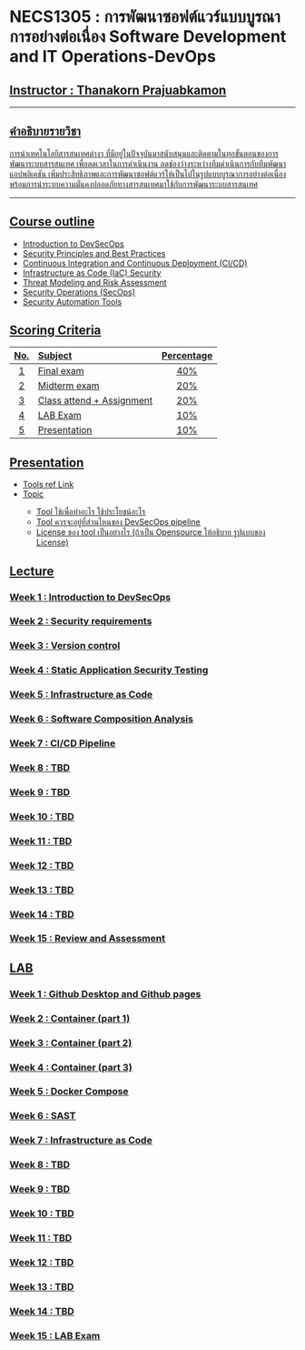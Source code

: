# NECS1305 : การพัฒนาซอฟต์แวร์แบบบูรณาการอย่างต่อเนื่อง Software Development and IT Operations-DevOps

## <u> Instructor : Thanakorn Prajuabkamon<u>
___
## คำอธิบายรายวิชา
การนำเทคโนโลยีสารสนเทศต่างๆ ที่มีอยู่ในปัจจุบันมาสนับสนุนและติดตามในทุกขั้นตอนของการพัฒนาระบบสารสนเทศ เพื่อลดเวลาในการดำเนินงาน ลดช่องว่างระหว่างทีมดำเนินการกับทีมพัฒนาแอปพลิเคชัน เพิ่มประสิทธิภาพและการพัฒนาซอฟต์แวร์ให้เป็นไปในรูปแบบบูรณาการอย่างต่อเนื่อง พร้อมการนำระบบความมั่นคงปลอดภัยทางสารสนเทศมาใช้กับการพัฒนาระบบสารสนเทศ

___

## <u>Course outline<u>
-   Introduction to DevSecOps
-   Security Principles and Best Practices
-   Continuous Integration and Continuous Deployment (CI/CD)
-   Infrastructure as Code (IaC) Security
-   Threat Modeling and Risk Assessment
-   Security Operations (SecOps)
-   Security Automation Tools

## <u>Scoring Criteria<u>

| No.   |      Subject      |  Percentage |
|:----------:|:-------------|:------:|
| 1 |  Final exam   |   40%  |
| 2 |  Midterm exam |   20%  |
| 3 |  Class attend + Assignment |   20%  |
| 4 |  LAB Exam   |   10%  |
| 5 |  Presentation |   10%  |


## <u>Presentation<u>
-   Tools ref [Link](https://digital.ai/learn/devops-periodic-table/)
-   <u>Topic<u>
    -   Tool ใช้เพื่อทำอะไร ใช้ประโยชน์อะไร
    -   Tool ควรจะอยู่ที่ส่วนไหนของ DevSecOps pipeline
    -   License ของ tool เป็นอย่างไร (ถ้าเป็น Opensource ให้อธิบาย รูปแบบของ License)


## <u>Lecture<u> ##

### Week 1 : Introduction to DevSecOps
### Week 2 : Security requirements
### Week 3 : Version control
### Week 4 : Static Application Security Testing
### Week 5 : Infrastructure as Code
### Week 6 : Software Composition Analysis
### Week 7 : CI/CD Pipeline
### Week 8 : TBD
### Week 9 : TBD
### Week 10 : TBD
### Week 11 : TBD
### Week 12 : TBD
### Week 13 : TBD
### Week 14 : TBD
### Week 15 : Review and Assessment

## <u>LAB<u> ##

### Week 1 : Github Desktop and Github pages
### Week 2 : Container (part 1)
### Week 3 : Container (part 2)
### Week 4 : Container (part 3)
### Week 5 : Docker Compose
### Week 6 : SAST
### Week 7 : Infrastructure as Code
### Week 8 : TBD
### Week 9 : TBD
### Week 10 : TBD
### Week 11 : TBD
### Week 12 : TBD
### Week 13 : TBD
### Week 14 : TBD
### Week 15 : LAB Exam

